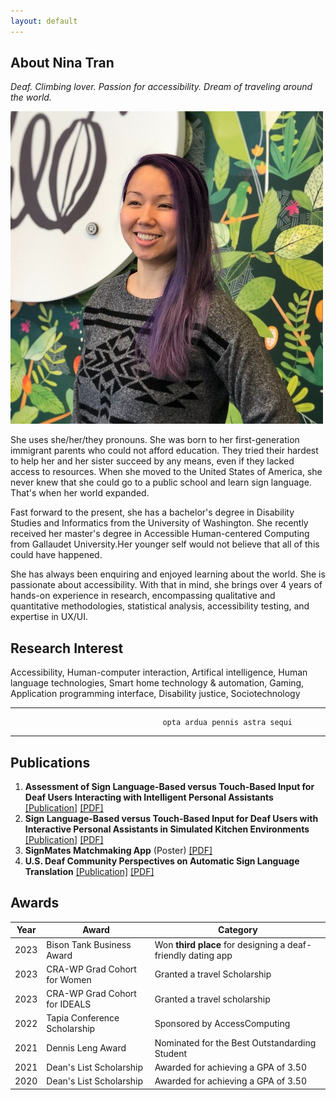 ```yaml
---
layout: default
---
```

## About Nina Tran
*Deaf. Climbing lover. Passion for accessibility. Dream of traveling around the world.*

<img class="profile-picture" src="assets/prof_pic.jpg">

She uses she/her/they pronouns. She was born to her first-generation immigrant parents who could not afford education. They tried their hardest to help her and her sister succeed by any means, even if they lacked access to resources. When she moved to the United States of America, she never knew that she could go to a public school and learn sign language. That's when her world expanded. 

Fast forward to the present, she has a bachelor's degree in Disability Studies and Informatics from the University of Washington. She recently received her master's degree in Accessible Human-centered Computing from Gallaudet University.Her younger self would not believe that all of this could have happened. 

She has always been enquiring and enjoyed learning about the world. She is passionate about accessibility. With that in mind, she brings over 4 years of hands-on experience in research, encompassing qualitative and quantitative methodologies, statistical analysis, accessibility testing, and expertise in UX/UI. 

## Research Interest

Accessibility, Human-computer interaction, Artifical intelligence, Human language technologies, Smart home technology & automation, Gaming, Application programming interface, Disability justice, Sociotechnology

---
                                      opta ardua pennis astra sequi 

---

## Publications

1. **Assessment of Sign Language-Based versus Touch-Based Input for Deaf Users Interacting with Intelligent Personal Assistants** [[Publication]](https://doi.org/10.1145/3613904.3642094) [[PDF]](assets/alexapdf.pdf)
3. **Sign Language-Based versus Touch-Based Input for Deaf Users with Interactive Personal Assistants in Simulated Kitchen Environments** [[Publication]](https://doi.org/10.1145/3613905.3651075) [[PDF]](assets/alexa2pdf.pdf)
4. **SignMates Matchmaking App** (Poster) [[PDF]](assets/ngaposter.pdf)
5. **U.S. Deaf Community Perspectives on Automatic Sign Language Translation** [[Publication]](https://doi.org/10.1145/3597638.3614507) [[PDF]](assets/aslt.pdf)
   
## Awards

Year | Award | Category
-----|-------|--------
2023 | Bison Tank Business Award  | Won **third place** for designing a deaf-friendly dating app 
2023 | CRA-WP Grad Cohort for Women | Granted a travel Scholarship
2023 | CRA-WP Grad Cohort for IDEALS | Granted a travel scholarship
2022 | Tapia Conference Scholarship | Sponsored by AccessComputing
2021 | Dennis Leng Award | Nominated for the Best Outstandarding Student
2021 | Dean's List Scholarship | Awarded for achieving a GPA of 3.50 
2020 | Dean's List Scholarship | Awarded for achieving a GPA of 3.50 





